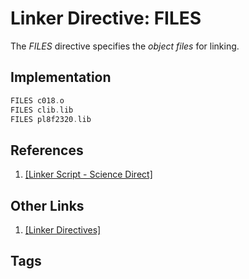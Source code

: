 # Linker Directive: FILES 

The *FILES* directive specifies the *object files* for linking.  

## Implementation
```c
FILES c018.o  
FILES clib.lib  
FILES pl8f2320.lib  
``` 

## References
1. [\[Linker Script - Science Direct\]](https://www.sciencedirect.com/topics/engineering/linker-script)  

## Other Links
1. [\[Linker Directives\]](../202202120014)  

## Tags
